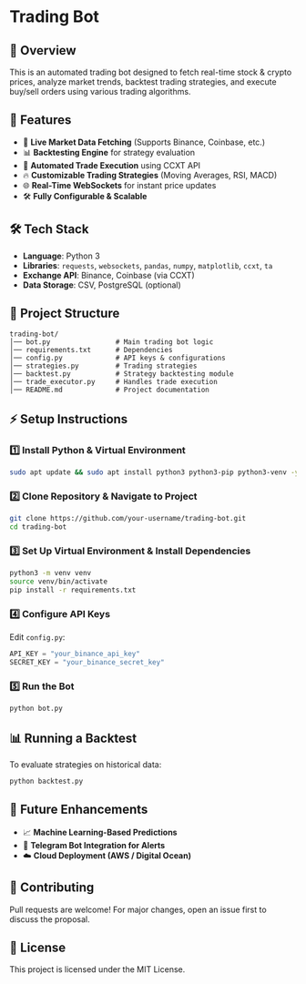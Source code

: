 # Trading Bot

## 📌 Overview
This is an automated trading bot designed to fetch real-time stock & crypto prices, analyze market trends, backtest trading strategies, and execute buy/sell orders using various trading algorithms.

## 🚀 Features
- 📡 **Live Market Data Fetching** (Supports Binance, Coinbase, etc.)
- 📊 **Backtesting Engine** for strategy evaluation
- 🏦 **Automated Trade Execution** using CCXT API
- 🔥 **Customizable Trading Strategies** (Moving Averages, RSI, MACD)
- 🌐 **Real-Time WebSockets** for instant price updates
- 🛠 **Fully Configurable & Scalable**

## 🛠 Tech Stack
- **Language**: Python 3
- **Libraries**: `requests`, `websockets`, `pandas`, `numpy`, `matplotlib`, `ccxt`, `ta`
- **Exchange API**: Binance, Coinbase (via CCXT)
- **Data Storage**: CSV, PostgreSQL (optional)

## 📂 Project Structure
```
trading-bot/
│── bot.py                # Main trading bot logic
│── requirements.txt      # Dependencies
│── config.py             # API keys & configurations
│── strategies.py         # Trading strategies
│── backtest.py           # Strategy backtesting module
│── trade_executor.py     # Handles trade execution
│── README.md             # Project documentation
```

## ⚡ Setup Instructions
### 1️⃣ Install Python & Virtual Environment
```sh
sudo apt update && sudo apt install python3 python3-pip python3-venv -y
```

### 2️⃣ Clone Repository & Navigate to Project
```sh
git clone https://github.com/your-username/trading-bot.git
cd trading-bot
```

### 3️⃣ Set Up Virtual Environment & Install Dependencies
```sh
python3 -m venv venv
source venv/bin/activate
pip install -r requirements.txt
```

### 4️⃣ Configure API Keys
Edit `config.py`:
```python
API_KEY = "your_binance_api_key"
SECRET_KEY = "your_binance_secret_key"
```

### 5️⃣ Run the Bot
```sh
python bot.py
```

## 📊 Running a Backtest
To evaluate strategies on historical data:
```sh
python backtest.py
```

## 🚀 Future Enhancements
- 📈 **Machine Learning-Based Predictions**
- 💬 **Telegram Bot Integration for Alerts**
- ☁️ **Cloud Deployment (AWS / Digital Ocean)**

## 🤝 Contributing
Pull requests are welcome! For major changes, open an issue first to discuss the proposal.

## 📜 License
This project is licensed under the MIT License.

